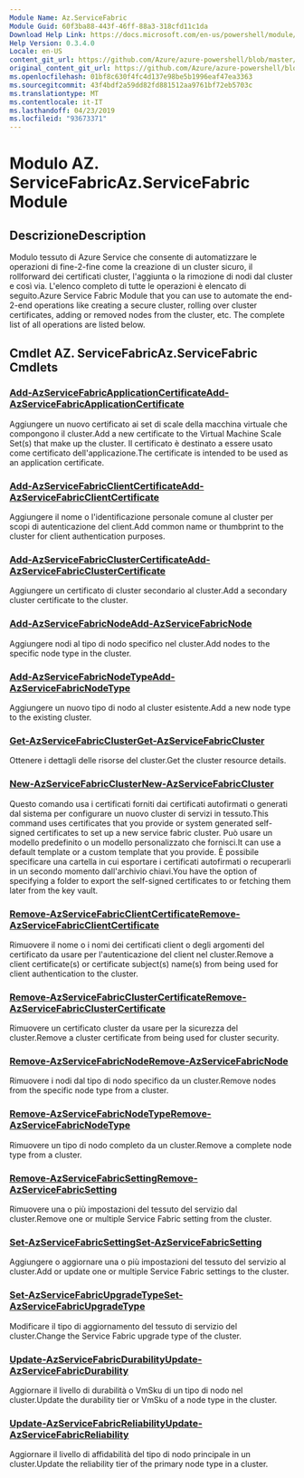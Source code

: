 ```yaml
---
Module Name: Az.ServiceFabric
Module Guid: 60f3ba88-443f-46ff-88a3-318cfd11c1da
Download Help Link: https://docs.microsoft.com/en-us/powershell/module/az.servicefabric
Help Version: 0.3.4.0
Locale: en-US
content_git_url: https://github.com/Azure/azure-powershell/blob/master/src/ServiceFabric/ServiceFabric/help/Az.ServiceFabric.md
original_content_git_url: https://github.com/Azure/azure-powershell/blob/master/src/ServiceFabric/ServiceFabric/help/Az.ServiceFabric.md
ms.openlocfilehash: 01bf8c630f4fc4d137e98be5b1996eaf47ea3363
ms.sourcegitcommit: 43f4bdf2a59dd82fd881512aa9761bf72eb5703c
ms.translationtype: MT
ms.contentlocale: it-IT
ms.lasthandoff: 04/23/2019
ms.locfileid: "93673371"
---
```

# <span data-ttu-id="dcf11-101">Modulo AZ. ServiceFabric</span><span class="sxs-lookup"><span data-stu-id="dcf11-101">Az.ServiceFabric Module</span></span>
## <span data-ttu-id="dcf11-102">Descrizione</span><span class="sxs-lookup"><span data-stu-id="dcf11-102">Description</span></span>
<span data-ttu-id="dcf11-103">Modulo tessuto di Azure Service che consente di automatizzare le operazioni di fine-2-fine come la creazione di un cluster sicuro, il rollforward dei certificati cluster, l'aggiunta o la rimozione di nodi dal cluster e così via. L'elenco completo di tutte le operazioni è elencato di seguito.</span><span class="sxs-lookup"><span data-stu-id="dcf11-103">Azure Service Fabric Module that you can use to automate the end-2-end operations like creating a secure cluster, rolling over cluster certificates, adding or removed nodes from the cluster, etc. The complete list of all operations are listed below.</span></span>

## <span data-ttu-id="dcf11-104">Cmdlet AZ. ServiceFabric</span><span class="sxs-lookup"><span data-stu-id="dcf11-104">Az.ServiceFabric Cmdlets</span></span>
### [<span data-ttu-id="dcf11-105">Add-AzServiceFabricApplicationCertificate</span><span class="sxs-lookup"><span data-stu-id="dcf11-105">Add-AzServiceFabricApplicationCertificate</span></span>](Add-AzServiceFabricApplicationCertificate.md)
<span data-ttu-id="dcf11-106">Aggiungere un nuovo certificato ai set di scale della macchina virtuale che compongono il cluster.</span><span class="sxs-lookup"><span data-stu-id="dcf11-106">Add a new certificate to the Virtual Machine Scale Set(s) that make up the cluster.</span></span> <span data-ttu-id="dcf11-107">Il certificato è destinato a essere usato come certificato dell'applicazione.</span><span class="sxs-lookup"><span data-stu-id="dcf11-107">The certificate is intended to be used as an application certificate.</span></span>

### [<span data-ttu-id="dcf11-108">Add-AzServiceFabricClientCertificate</span><span class="sxs-lookup"><span data-stu-id="dcf11-108">Add-AzServiceFabricClientCertificate</span></span>](Add-AzServiceFabricClientCertificate.md)
<span data-ttu-id="dcf11-109">Aggiungere il nome o l'identificazione personale comune al cluster per scopi di autenticazione del client.</span><span class="sxs-lookup"><span data-stu-id="dcf11-109">Add common name or thumbprint to the cluster for client authentication purposes.</span></span>

### [<span data-ttu-id="dcf11-110">Add-AzServiceFabricClusterCertificate</span><span class="sxs-lookup"><span data-stu-id="dcf11-110">Add-AzServiceFabricClusterCertificate</span></span>](Add-AzServiceFabricClusterCertificate.md)
<span data-ttu-id="dcf11-111">Aggiungere un certificato di cluster secondario al cluster.</span><span class="sxs-lookup"><span data-stu-id="dcf11-111">Add a secondary cluster certificate to the cluster.</span></span>

### [<span data-ttu-id="dcf11-112">Add-AzServiceFabricNode</span><span class="sxs-lookup"><span data-stu-id="dcf11-112">Add-AzServiceFabricNode</span></span>](Add-AzServiceFabricNode.md)
<span data-ttu-id="dcf11-113">Aggiungere nodi al tipo di nodo specifico nel cluster.</span><span class="sxs-lookup"><span data-stu-id="dcf11-113">Add nodes to the specific node type in the cluster.</span></span>

### [<span data-ttu-id="dcf11-114">Add-AzServiceFabricNodeType</span><span class="sxs-lookup"><span data-stu-id="dcf11-114">Add-AzServiceFabricNodeType</span></span>](Add-AzServiceFabricNodeType.md)
<span data-ttu-id="dcf11-115">Aggiungere un nuovo tipo di nodo al cluster esistente.</span><span class="sxs-lookup"><span data-stu-id="dcf11-115">Add a new node type to the existing cluster.</span></span>

### [<span data-ttu-id="dcf11-116">Get-AzServiceFabricCluster</span><span class="sxs-lookup"><span data-stu-id="dcf11-116">Get-AzServiceFabricCluster</span></span>](Get-AzServiceFabricCluster.md)
<span data-ttu-id="dcf11-117">Ottenere i dettagli delle risorse del cluster.</span><span class="sxs-lookup"><span data-stu-id="dcf11-117">Get the cluster resource details.</span></span>

### [<span data-ttu-id="dcf11-118">New-AzServiceFabricCluster</span><span class="sxs-lookup"><span data-stu-id="dcf11-118">New-AzServiceFabricCluster</span></span>](New-AzServiceFabricCluster.md)
<span data-ttu-id="dcf11-119">Questo comando usa i certificati forniti dai certificati autofirmati o generati dal sistema per configurare un nuovo cluster di servizi in tessuto.</span><span class="sxs-lookup"><span data-stu-id="dcf11-119">This command uses certificates that you provide or system generated self-signed certificates to set up a new service fabric cluster.</span></span> <span data-ttu-id="dcf11-120">Può usare un modello predefinito o un modello personalizzato che fornisci.</span><span class="sxs-lookup"><span data-stu-id="dcf11-120">It can use a default template or a custom template that you provide.</span></span> <span data-ttu-id="dcf11-121">È possibile specificare una cartella in cui esportare i certificati autofirmati o recuperarli in un secondo momento dall'archivio chiavi.</span><span class="sxs-lookup"><span data-stu-id="dcf11-121">You have the option of specifying a folder to export the self-signed certificates to or fetching them later from the key vault.</span></span> 

### [<span data-ttu-id="dcf11-122">Remove-AzServiceFabricClientCertificate</span><span class="sxs-lookup"><span data-stu-id="dcf11-122">Remove-AzServiceFabricClientCertificate</span></span>](Remove-AzServiceFabricClientCertificate.md)
<span data-ttu-id="dcf11-123">Rimuovere il nome o i nomi dei certificati client o degli argomenti del certificato da usare per l'autenticazione del client nel cluster.</span><span class="sxs-lookup"><span data-stu-id="dcf11-123">Remove a client certificate(s) or certificate subject(s) name(s) from being used for client authentication to the cluster.</span></span>

### [<span data-ttu-id="dcf11-124">Remove-AzServiceFabricClusterCertificate</span><span class="sxs-lookup"><span data-stu-id="dcf11-124">Remove-AzServiceFabricClusterCertificate</span></span>](Remove-AzServiceFabricClusterCertificate.md)
<span data-ttu-id="dcf11-125">Rimuovere un certificato cluster da usare per la sicurezza del cluster.</span><span class="sxs-lookup"><span data-stu-id="dcf11-125">Remove a cluster certificate from being used for cluster security.</span></span>

### [<span data-ttu-id="dcf11-126">Remove-AzServiceFabricNode</span><span class="sxs-lookup"><span data-stu-id="dcf11-126">Remove-AzServiceFabricNode</span></span>](Remove-AzServiceFabricNode.md)
<span data-ttu-id="dcf11-127">Rimuovere i nodi dal tipo di nodo specifico da un cluster.</span><span class="sxs-lookup"><span data-stu-id="dcf11-127">Remove nodes from the specific node type from a cluster.</span></span>

### [<span data-ttu-id="dcf11-128">Remove-AzServiceFabricNodeType</span><span class="sxs-lookup"><span data-stu-id="dcf11-128">Remove-AzServiceFabricNodeType</span></span>](Remove-AzServiceFabricNodeType.md)
<span data-ttu-id="dcf11-129">Rimuovere un tipo di nodo completo da un cluster.</span><span class="sxs-lookup"><span data-stu-id="dcf11-129">Remove a complete node type from a cluster.</span></span>

### [<span data-ttu-id="dcf11-130">Remove-AzServiceFabricSetting</span><span class="sxs-lookup"><span data-stu-id="dcf11-130">Remove-AzServiceFabricSetting</span></span>](Remove-AzServiceFabricSetting.md)
<span data-ttu-id="dcf11-131">Rimuovere una o più impostazioni del tessuto del servizio dal cluster.</span><span class="sxs-lookup"><span data-stu-id="dcf11-131">Remove one or multiple Service Fabric setting from the cluster.</span></span>

### [<span data-ttu-id="dcf11-132">Set-AzServiceFabricSetting</span><span class="sxs-lookup"><span data-stu-id="dcf11-132">Set-AzServiceFabricSetting</span></span>](Set-AzServiceFabricSetting.md)
<span data-ttu-id="dcf11-133">Aggiungere o aggiornare una o più impostazioni del tessuto del servizio al cluster.</span><span class="sxs-lookup"><span data-stu-id="dcf11-133">Add or update one or multiple Service Fabric settings to the cluster.</span></span>

### [<span data-ttu-id="dcf11-134">Set-AzServiceFabricUpgradeType</span><span class="sxs-lookup"><span data-stu-id="dcf11-134">Set-AzServiceFabricUpgradeType</span></span>](Set-AzServiceFabricUpgradeType.md)
<span data-ttu-id="dcf11-135">Modificare il tipo di aggiornamento del tessuto di servizio del cluster.</span><span class="sxs-lookup"><span data-stu-id="dcf11-135">Change the Service Fabric upgrade type of the cluster.</span></span>

### [<span data-ttu-id="dcf11-136">Update-AzServiceFabricDurability</span><span class="sxs-lookup"><span data-stu-id="dcf11-136">Update-AzServiceFabricDurability</span></span>](Update-AzServiceFabricDurability.md)
<span data-ttu-id="dcf11-137">Aggiornare il livello di durabilità o VmSku di un tipo di nodo nel cluster.</span><span class="sxs-lookup"><span data-stu-id="dcf11-137">Update the durability tier or VmSku of a node type in the cluster.</span></span>

### [<span data-ttu-id="dcf11-138">Update-AzServiceFabricReliability</span><span class="sxs-lookup"><span data-stu-id="dcf11-138">Update-AzServiceFabricReliability</span></span>](Update-AzServiceFabricReliability.md)
<span data-ttu-id="dcf11-139">Aggiornare il livello di affidabilità del tipo di nodo principale in un cluster.</span><span class="sxs-lookup"><span data-stu-id="dcf11-139">Update the reliability tier of the primary node type in a cluster.</span></span>

